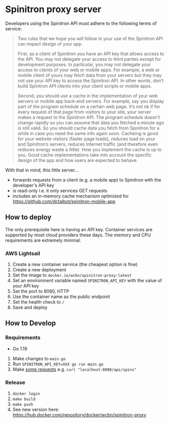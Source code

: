 # Spinitron proxy server

Developers using the Spinitron API must adhere to the following terms of service:

> Two rules that we hope you will follow in your use of the Spinitron API can impact design of your app.
>
> First, as a client of Spinitron you have an API key that allows access to the API. You may not delegate your access to third parties except for development purposes. In particular, you may not delegate your access to clients of your web or mobile apps. For example, a web or mobile client of yours may fetch data from your servers but they may not use your API key to access the Spinitron API. In other words, don’t build Spinitron API clients into your client scripts or mobile apps.
>
> Second, you should use a cache in the implementation of your web servers or mobile app back-end servers. For example, say you display part of the program schedule on a certain web page. It’s not ok if for every request of that page from visitors to your site, your server makes a request to the Spinitron API. The program schedule doesn’t change rapidly so you can assume that data you fetched a minute ago is still valid. So you should cache data you fetch from Spinitron for a while in case you need the same info again soon. Cacheing is good for your website visitors (faster page loads), reduces load on your and Spinitron’s servers, reduces Internet traffic (and therefore even reduces energy waste a little). How you implement the cache is up to you. Good cache implementations take into account the specific design of the app and how users are expected to behave.

With that in mind, this little server...

- forwards requests from a client (e.g. a mobile app) to Spinitron with the developer's API key
- is read-only i.e. it only services GET requests
- includes an in-memory cache mechanism optimized for https://github.com/dctalbot/spinitron-mobile-app

## How to deploy

The only prerequisite here is having an API key. Container services are supported by most cloud providers these days. The memory and CPU requirements are extremely minimal.

### AWS Lightsail

1. Create a new container service (the cheapest option is fine)
1. Create a new deployment
1. Set the image to `docker.io/wcbn/spinitron-proxy:latest`
1. Set an environment variable named `SPINITRON_API_KEY` with the value of your API key
1. Set the port to 8080, HTTP
1. Use the container name as the public endpoint
1. Set the health check to `/`
1. Save and deploy

## How to Develop

### Requirements

- Go 1.19

1. Make changes to `main.go`
1. Run `SPINITRON_API_KEY=XXX go run main.go`
1. Make [some requests](https://spinitron.github.io/v2api/) e.g. `curl "localhost:8080/api/spins"`

### Release

1. `docker login`
1. `make build`
1. `make push`
1. See new version here: https://hub.docker.com/repository/docker/wcbn/spinitron-proxy
